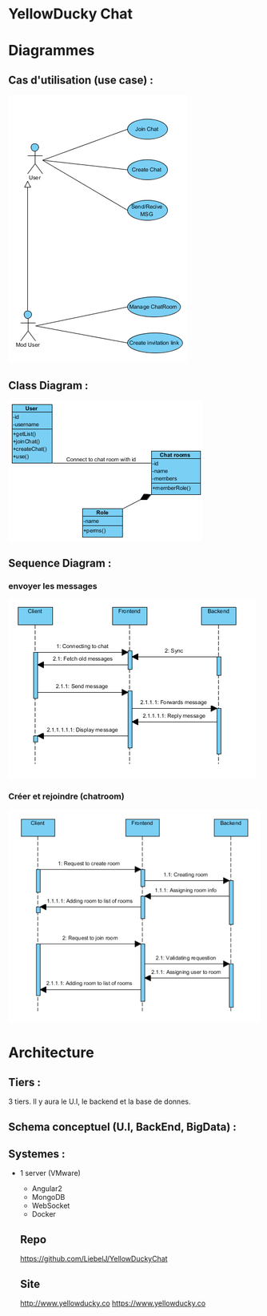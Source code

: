 # YellowDucky Chat

# Diagrammes 
## Cas d'utilisation (use case) :
![alt tag](UCD.png)

## Class Diagram :
![alt tag](CD.png) 

## Sequence Diagram :
### envoyer les messages 
![alt tag](SD.png) 

### Créer et rejoindre (chatroom) 
![alt tag](SD1.PNG) 

# Architecture
## Tiers : 
3 tiers. Il y aura le U.I, le backend et la base de donnes.

## Schema conceptuel (U.I, BackEnd, BigData) : 


## Systemes : 
* 1 server (VMware)
  * Angular2
  * MongoDB
  * WebSocket
  * Docker
  
  ## Repo
  https://github.com/LiebelJ/YellowDuckyChat
  
  ## Site
  http://www.yellowducky.co
  https://www.yellowducky.co
